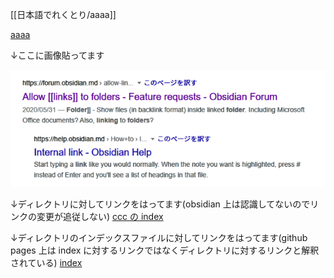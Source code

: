 [[日本語でれくとり/aaaa]]

[aaaa](日本語でれくとり/aaaa.md)

↓ここに画像貼ってます

![](google_result.png)


↓ディレクトリに対してリンクをはってます(obsidian 上は認識してないのでリンクの変更が追従しない)
[ccc の index](ccc)

↓ディレクトリのインデックスファイルに対してリンクをはってます(github pages 上は index に対するリンクではなくディレクトリに対するリンクと解釈されている)
[index](cccc/index.md)

